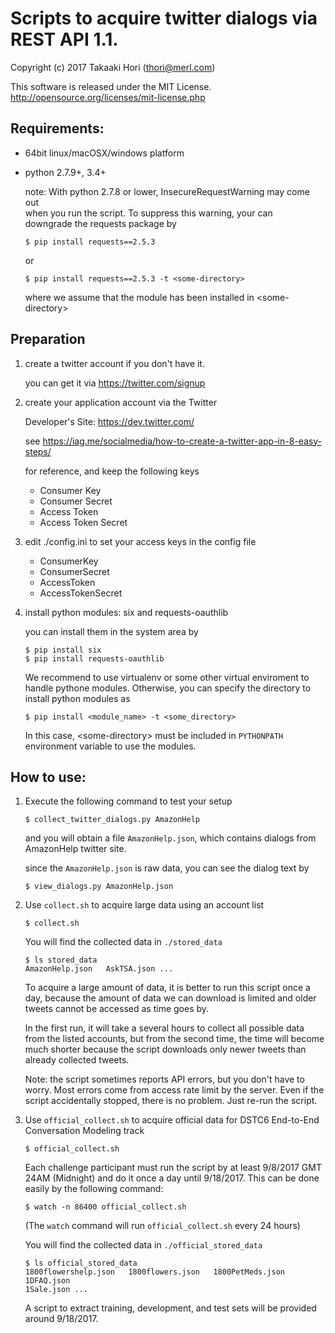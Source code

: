 # Scripts to acquire twitter dialogs via REST API 1.1.

Copyright (c) 2017 Takaaki Hori  (thori@merl.com)

This software is released under the MIT License.
http://opensource.org/licenses/mit-license.php

## Requirements:

* 64bit linux/macOSX/windows platform

* python 2.7.9+, 3.4+

    note: With python 2.7.8 or lower, InsecureRequestWarning may come out  
          when you run the script.  To suppress this warning, your can  
          downgrade the requests package by  

    ```
    $ pip install requests==2.5.3
    ```

     or

    ```
    $ pip install requests==2.5.3 -t <some-directory>
    ```

    where we assume that the module has been installed in &lt;some-directory&gt;

## Preparation

1. create a twitter account if you don't have it.

    you can get it via <https://twitter.com/signup>

2. create your application account via the Twitter 

    Developer's Site: <https://dev.twitter.com/>

    see <https://iag.me/socialmedia/how-to-create-a-twitter-app-in-8-easy-steps/>  

    for reference, and keep the following keys

   * Consumer Key
   * Consumer Secret
   * Access Token
   * Access Token Secret  

3. edit ./config.ini to set your access keys in the config file

   * ConsumerKey
   * ConsumerSecret
   * AccessToken
   * AccessTokenSecret  
  
4. install python modules: six and requests-oauthlib

    you can install them in the system area by

    ```
    $ pip install six
    $ pip install requests-oauthlib
    ```

    We recommend to use virtualenv or some other virtual enviroment to handle pythone modules.
Otherwise, you can specify the directory to install python modules as

    ```
    $ pip install <module_name> -t <some_directory>
    ```
    In this case, &lt;some-directory&gt; must be included in `PYTHONPATH` environment
    variable to use the modules.

## How to use:

1. Execute the following command to test your setup

    ```
    $ collect_twitter_dialogs.py AmazonHelp
    ```

    and you will obtain a file `AmazonHelp.json`, which contains
    dialogs from AmazonHelp twitter site.

    since the `AmazonHelp.json` is raw data, you can see the dialog text by 

    ```
    $ view_dialogs.py AmazonHelp.json
    ```

2. Use `collect.sh` to acquire large data using an account list

    ```
    $ collect.sh
    ```

    You will find the collected data in `./stored_data`

    ```
    $ ls stored_data
    AmazonHelp.json   AskTSA.json ...
    ```

    To acquire a large amount of data, it is better to run this script
    once a day, because the amount of data we can download is limited
    and older tweets cannot be accessed as time goes by.

    In the first run, it will take a several hours to collect all possible
    data from the listed accounts, but from the second time, the time will
    become much shorter because the script downloads only newer tweets than 
    already collected tweets.

    Note: the script sometimes reports API errors, but you don't have
    to worry. Most errors come from access rate limit by the server.
    Even if the script accidentally stopped, there is no problem.
    Just re-run the script.

3. Use `official_collect.sh` to acquire official data for DSTC6 End-to-End Conversation Modeling track

    ```
    $ official_collect.sh
    ```

    Each challenge participant must run the script by at least 9/8/2017 GMT 24AM (Midnight)
    and do it once a day until 9/18/2017.
    This can be done easily by the following command:

    ```
    $ watch -n 86400 official_collect.sh
    ```

    (The `watch` command will run `official_collect.sh` every 24 hours)

    You will find the collected data in `./official_stored_data`

    ```
    $ ls official_stored_data
    1800flowershelp.json   1800flowers.json   1800PetMeds.json   1DFAQ.json
    1Sale.json ...
    ```

    A script to extract training, development, and test sets will be provided around 9/18/2017.
